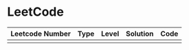 # LeetCode
| Leetcode Number | Type |  Level | Solution | Code |
| :-: | :---: | :---: | :-- | :---: |
|   | |  |  |  |  |
